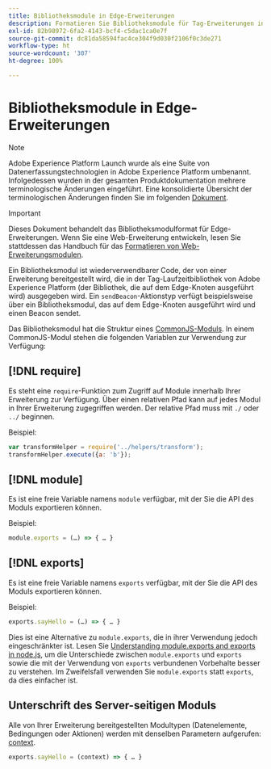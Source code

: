 ```yaml
---
title: Bibliotheksmodule in Edge-Erweiterungen
description: Formatieren Sie Bibliotheksmodule für Tag-Erweiterungen in einer Edge-Eigenschaft.
exl-id: 82b98972-6fa2-4143-bcf4-c5dac1ca0e7f
source-git-commit: dc81da58594fac4ce304f9d030f2106f0c3de271
workflow-type: ht
source-wordcount: '307'
ht-degree: 100%

---
```


# Bibliotheksmodule in Edge-Erweiterungen

>[!NOTE]
>
>Adobe Experience Platform Launch wurde als eine Suite von Datenerfassungstechnologien in Adobe Experience Platform umbenannt. Infolgedessen wurden in der gesamten Produktdokumentation mehrere terminologische Änderungen eingeführt. Eine konsolidierte Übersicht der terminologischen Änderungen finden Sie im folgenden [Dokument](../../term-updates.md).

>[!IMPORTANT]
>
>Dieses Dokument behandelt das Bibliotheksmodulformat für Edge-Erweiterungen. Wenn Sie eine Web-Erweiterung entwickeln, lesen Sie stattdessen das Handbuch für das [Formatieren von Web-Erweiterungsmodulen](../web/format.md).

Ein Bibliotheksmodul ist wiederverwendbarer Code, der von einer Erweiterung bereitgestellt wird, die in der Tag-Laufzeitbibliothek von Adobe Experience Platform (der Bibliothek, die auf dem Edge-Knoten ausgeführt wird) ausgegeben wird. Ein `sendBeacon`-Aktionstyp verfügt beispielsweise über ein Bibliotheksmodul, das auf dem Edge-Knoten ausgeführt wird und einen Beacon sendet.

Das Bibliotheksmodul hat die Struktur eines [CommonJS-Moduls](https://nodejs.org/api/modules.html#modules-commonjs-modules). In einem CommonJS-Modul stehen die folgenden Variablen zur Verwendung zur Verfügung:

## [!DNL require]

Es steht eine `require`-Funktion zum Zugriff auf Module innerhalb Ihrer Erweiterung zur Verfügung. Über einen relativen Pfad kann auf jedes Modul in Ihrer Erweiterung zugegriffen werden. Der relative Pfad muss mit `./` oder `../` beginnen.

Beispiel:

```js
var transformHelper = require('../helpers/transform');
transformHelper.execute({a: 'b'});
```

## [!DNL module]

Es ist eine freie Variable namens `module` verfügbar, mit der Sie die API des Moduls exportieren können.

Beispiel:

```js
module.exports = (…) => { … }
```

## [!DNL exports]

Es ist eine freie Variable namens `exports` verfügbar, mit der Sie die API des Moduls exportieren können.

Beispiel:

```js
exports.sayHello = (…) => { … }
```

Dies ist eine Alternative zu `module.exports`, die in ihrer Verwendung jedoch eingeschränkter ist. Lesen Sie [Understanding module.exports and exports in node.js](https://www.sitepoint.com/understanding-module-exports-exports-node-js/), um die Unterschiede zwischen `module.exports` und `exports` sowie die mit der Verwendung von `exports` verbundenen Vorbehalte besser zu verstehen. Im Zweifelsfall verwenden Sie `module.exports` statt `exports`, da dies einfacher ist.

## Unterschrift des Server-seitigen Moduls

Alle von Ihrer Erweiterung bereitgestellten Modultypen (Datenelemente, Bedingungen oder Aktionen) werden mit denselben Parametern aufgerufen: [context](./context.md).

```js
exports.sayHello = (context) => { … }
```
